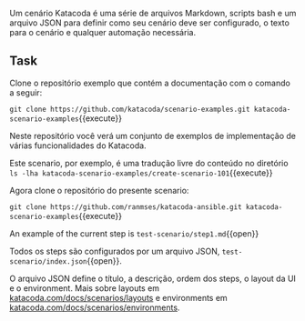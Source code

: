 Um cenário Katacoda é uma série de arquivos Markdown, scripts bash e um arquivo JSON para definir como seu cenário deve ser configurado, o texto para o cenário e qualquer automação necessária.

## Task

Clone o repositório exemplo que contém a documentação com o comando a seguir:

`git clone https://github.com/katacoda/scenario-examples.git katacoda-scenario-examples`{{execute}}

Neste repositório você verá um conjunto de exemplos de implementação de várias funcionalidades do Katacoda.

Este scenario, por exemplo, é uma tradução livre do conteúdo no diretório `ls -lha katacoda-scenario-examples/create-scenario-101`{{execute}}

Agora clone o repositório do presente scenario:

`git clone https://github.com/ranmses/katacoda-ansible.git katacoda-scenario-examples`{{execute}}

An example of the current step is `test-scenario/step1.md`{{open}}

Todos os steps são configurados por um arquivo JSON, `test-scenario/index.json`{{open}}.

O arquivo JSON define o título, a descrição, ordem dos steps, o layout da UI e o environment. Mais sobre layouts em [katacoda.com/docs/scenarios/layouts](https://katacoda.com/docs/scenarios/layouts) e environments em [katacoda.com/docs/scenarios/environments](https://katacoda.com/docs/scenarios/environments).

